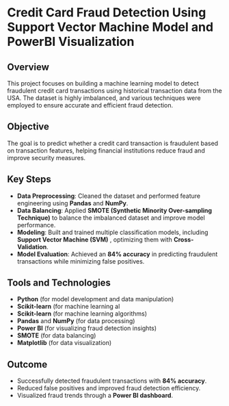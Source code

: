 # Credit Card Fraud Detection Using Support Vector Machine Model and PowerBI Visualization 

## Overview
This project focuses on building a machine learning model to detect fraudulent credit card transactions using historical transaction data from the USA. The dataset is highly imbalanced, and various techniques were employed to ensure accurate and efficient fraud detection.

## Objective
The goal is to predict whether a credit card transaction is fraudulent based on transaction features, helping financial institutions reduce fraud and improve security measures.

## Key Steps
- **Data Preprocessing**: Cleaned the dataset and performed feature engineering using **Pandas** and **NumPy**.
- **Data Balancing**: Applied **SMOTE (Synthetic Minority Over-sampling Technique)** to balance the imbalanced dataset and improve model performance.
- **Modeling**: Built and trained multiple classification models, including **Support Vector Machine (SVM)** , optimizing them with **Cross- 
   Validation**.
- **Model Evaluation**: Achieved an **84% accuracy** in predicting fraudulent transactions while minimizing false positives.

## Tools and Technologies
- **Python** (for model development and data manipulation)
- **Scikit-learn** (for machine learning al
- **Scikit-learn** (for machine learning algorithms)
- **Pandas** and **NumPy** (for data processing)
- **Power BI** (for visualizing fraud detection insights)
- **SMOTE** (for data balancing)
- **Matplotlib** (for data visualization)

## Outcome
- Successfully detected fraudulent transactions with **84% accuracy**.
- Reduced false positives and improved fraud detection efficiency.
- Visualized fraud trends through a **Power BI dashboard**.
